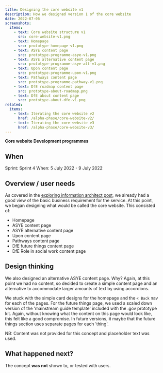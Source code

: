 ```yaml
---
title: Designing the core website v1
description: How we designed version 1 of the core website
date: 2022-07-06
screenshots:
  items:
    - text: Core website structure v1
      src: core-website-v1.png
    - text: Homepage
      src: prototype-homepage-v1.png
    - text: ASYE content page
      src: prototype-programme-asye-v1.png
    - text: ASYE alternative content page
      src: prototype-programme-asye-alt-v1.png
    - text: Upon content page
      src: prototype-programme-upon-v1.png
    - text: Pathways content page
      src: prototype-programme-pathway-v1.png
    - text: DfE roadmap content page
      src: prototype-about-roadmap.png
    - text: DfE about content page
      src: prototype-about-dfe-v1.png
related:
  items:
    - text: Iterating the core website v2
      href: /alpha-phase/core-website-v2/
    - text: Iterating the core website v3
      href: /alpha-phase/core-website-v3/
---
```


<strong class="govuk-tag govuk-tag--turquoise">Core website</strong>&nbsp;<strong class="govuk-tag govuk-tag--blue">Development programmes</strong>

## When
Sprint: Sprint 4
When: 5 July 2022 - 9 July 2022

## Overview / user needs

As covered in the [exploring information architect post](/alpha-phase/exploring-information-architecture/), we already had a good view of the basic business requirement for the service. At this point, we began designing what would be called the core website. This consisted of:

- Homepage
- ASYE content page
- ASYE alternative content page
- Upon content page
- Pathways content page
- DfE future things content page
- DfE Role in social work content page

## Design thinking

We also designed an alternative ASYE content page. Why? Again, at this point we had no content, so decided to create a simple content page and an alternative to accommodate larger amounts of text by using accordions.

We stuck with the simple card designs for the homepage and the `< Back` nav for each of the pages. For the future things page, we used a scaled down version of the 'mainstream guide template' included with the .gov prototype kit. Again, without knowing what the content on this page would look like, this felt like a good compromise. In future versions, it maybe that the future things section uses separate pages for each 'thing'.

NB: Content was not provided for this concept and placeholder text was used.

## What happened next?
The concept **was not** shown to, or tested with users.

